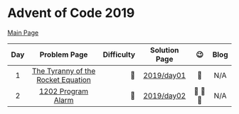 # Advent of Code 2019

[Main Page](https://adventofcode.com/2019)

| Day |                        Problem Page                        | Difficulty |       Solution Page       |            :wink:            | Blog |
| :---: |:----------------------------------------------------------:| ---: |:-------------------------:|:----------------------------:| :---: |
| 1 | [The Tyranny of the Rocket Equation](https://adventofcode.com/2019/day/1) | :star2: | [2019/day01](/2019/day01) |           :rocket:           | N/A |
|  2  | [1202 Program Alarm](https://adventofcode.com/2019/day/2) | :star2: | [2019/day02](/2019/day02) | :cake: :robot: :floppy_disk: | N/A |